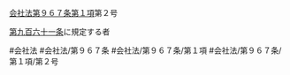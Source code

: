 [会社法第９６７条第１項](会社法＿＿＿＿第９６７条第１項)第２号

[第九百六十一条](会社法＿＿＿＿第９６１条)に規定する者


#会社法
#会社法/第９６７条
#会社法/第９６７条/第１項
#会社法/第９６７条/第１項/第２号
